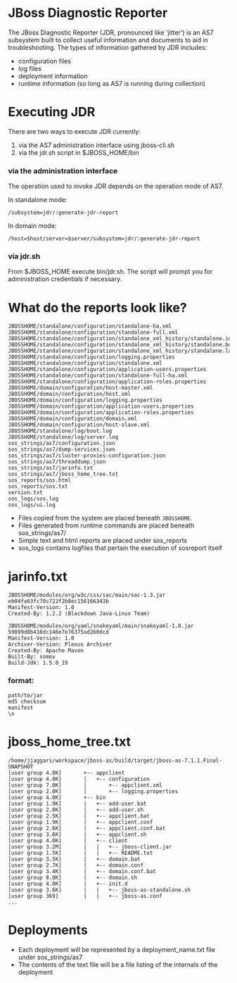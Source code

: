 # JBoss Diagnostic Reporter

The JBoss Diagnostic Reporter (JDR, pronounced like 'jitter') is an AS7 subsystem built to collect useful information and documents to aid in troubleshooting. The types of information gathered by JDR includes:

* configuration files
* log files
* deployment information
* runtime information (so long as AS7 is running during collection)

# Executing JDR

There are two ways to execute JDR currently:

1. via the AS7 administration interface using jboss-cli.sh
2. via the jdr.sh script in $JBOSS_HOME/bin

### via the administration interface

The operation used to invoke JDR depends on the operation mode of AS7.

In standalone mode:

    /subsystem=jdr/:generate-jdr-report

In domain mode:

    /host=$host/server=$server/subsystem=jdr/:generate-jdr-report

### via jdr.sh

From $JBOSS_HOME execute bin/jdr.sh. The script will prompt you for administration credentials if necessary.

# What do the reports look like?

    JBOSSHOME/standalone/configuration/standalone-ha.xml
    JBOSSHOME/standalone/configuration/standalone-full.xml
    JBOSSHOME/standalone/configuration/standalone_xml_history/standalone.initial.xml
    JBOSSHOME/standalone/configuration/standalone_xml_history/standalone.boot.xml
    JBOSSHOME/standalone/configuration/standalone_xml_history/standalone.last.xml
    JBOSSHOME/standalone/configuration/logging.properties
    JBOSSHOME/standalone/configuration/standalone.xml
    JBOSSHOME/standalone/configuration/application-users.properties
    JBOSSHOME/standalone/configuration/standalone-full-ha.xml
    JBOSSHOME/standalone/configuration/application-roles.properties
    JBOSSHOME/domain/configuration/host-master.xml
    JBOSSHOME/domain/configuration/host.xml
    JBOSSHOME/domain/configuration/logging.properties
    JBOSSHOME/domain/configuration/application-users.properties
    JBOSSHOME/domain/configuration/application-roles.properties
    JBOSSHOME/domain/configuration/domain.xml
    JBOSSHOME/domain/configuration/host-slave.xml
    JBOSSHOME/standalone/log/boot.log
    JBOSSHOME/standalone/log/server.log
    sos_strings/as7/configuration.json
    sos_strings/as7/dump-services.json
    sos_strings/as7/cluster-proxies-configuration.json
    sos_strings/as7/threaddump.json
    sos_strings/as7/jarinfo.txt
    sos_strings/as7/jboss_home_tree.txt
    sos_reports/sos.html
    sos_reports/sos.txt
    version.txt
    sos_logs/sos.log
    sos_logs/ui.log

* Files copied from the system are placed beneath `JBOSSHOME`.
* Files generated from runtime commands are placed beneath sos_strings/as7/
* Simple text and html reports are placed under sos_reports
* sos_logs contains logfiles that pertain the execution of sosreport itself

# jarinfo.txt

    JBOSSHOME/modules/org/w3c/css/sac/main/sac-1.3.jar
    eb04fa63fc70c722f2b8ec156166343b
    Manifest-Version: 1.0
    Created-By: 1.2.2 (Blackdown Java-Linux Team)

    JBOSSHOME/modules/org/yaml/snakeyaml/main/snakeyaml-1.8.jar
    59099d0b410dc146e7e76375ad260dcd
    Manifest-Version: 1.0
    Archiver-Version: Plexus Archiver
    Created-By: Apache Maven
    Built-By: somov
    Build-Jdk: 1.5.0_19

### format:

    path/to/jar
    md5 checksum
    manifest
    \n

# jboss_home_tree.txt

    /home/jjaggars/workspace/jboss-as/build/target/jboss-as-7.1.1.Final-SNAPSHOT
    [user group 4.0K]       +-- appclient
    [user group 4.0K]       |   +-- configuration
    [user group 7.0K]       |       +-- appclient.xml
    [user group 2.0K]       |       +-- logging.properties
    [user group 4.0K]       +-- bin
    [user group 1.9K]       |   +-- add-user.bat
    [user group 2.0K]       |   +-- add-user.sh
    [user group 2.5K]       |   +-- appclient.bat
    [user group 1.9K]       |   +-- appclient.conf
    [user group 2.6K]       |   +-- appclient.conf.bat
    [user group 3.6K]       |   +-- appclient.sh
    [user group 4.0K]       |   +-- client
    [user group 3.2M]       |   |   +-- jboss-client.jar
    [user group 1.5K]       |   |   +-- README.txt
    [user group 3.5K]       |   +-- domain.bat
    [user group 2.7K]       |   +-- domain.conf
    [user group 3.4K]       |   +-- domain.conf.bat
    [user group 8.0K]       |   +-- domain.sh
    [user group 4.0K]       |   +-- init.d
    [user group 3.6K]       |   |   +-- jboss-as-standalone.sh
    [user group 369]        |   |   +-- jboss-as.conf
    ...

# Deployments

* Each deployment will be represented by a deployment_name.txt file under sos_strings/as7
* The contents of the text file will be a file listing of the internals of the deployment
